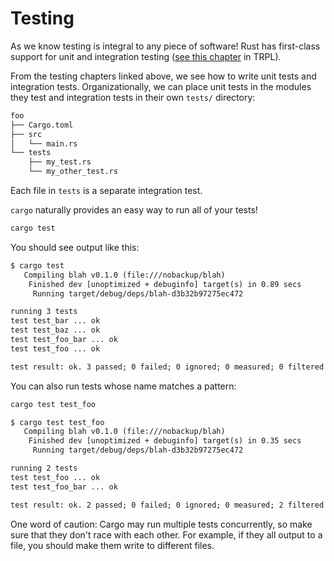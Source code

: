 # Testing

As we know testing is integral to any piece of software! Rust has first-class
support for unit and integration testing ([see this
chapter](https://doc.rust-lang.org/book/ch11-00-testing.html) in
TRPL).

From the testing chapters linked above, we see how to write unit tests and
integration tests. Organizationally, we can place unit tests in the modules they
test and integration tests in their own `tests/` directory:

```txt
foo
├── Cargo.toml
├── src
│   └── main.rs
└── tests
    ├── my_test.rs
    └── my_other_test.rs
```

Each file in `tests` is a separate integration test.

`cargo` naturally provides an easy way to run all of your tests!

```sh
cargo test
```

You should see output like this:

```txt
$ cargo test
   Compiling blah v0.1.0 (file:///nobackup/blah)
    Finished dev [unoptimized + debuginfo] target(s) in 0.89 secs
     Running target/debug/deps/blah-d3b32b97275ec472

running 3 tests
test test_bar ... ok
test test_baz ... ok
test test_foo_bar ... ok
test test_foo ... ok

test result: ok. 3 passed; 0 failed; 0 ignored; 0 measured; 0 filtered out
```

You can also run tests whose name matches a pattern:

```sh
cargo test test_foo
```

```txt
$ cargo test test_foo
   Compiling blah v0.1.0 (file:///nobackup/blah)
    Finished dev [unoptimized + debuginfo] target(s) in 0.35 secs
     Running target/debug/deps/blah-d3b32b97275ec472

running 2 tests
test test_foo ... ok
test test_foo_bar ... ok

test result: ok. 2 passed; 0 failed; 0 ignored; 0 measured; 2 filtered out
```

One word of caution: Cargo may run multiple tests concurrently, so make sure
that they don't race with each other. For example, if they all output to a
file, you should make them write to different files.
